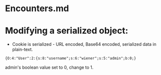 # Encounters.md


# Modifying a serialized object:
- Cookie is serialized - URL encoded, Base64 encoded, serialized data in plain-text. 
```
{O:4:"User":2:{s:8:"username";s:6:"wiener";s:5:"admin";b:0;}
```
admin's boolean value set to 0, change to 1. 
